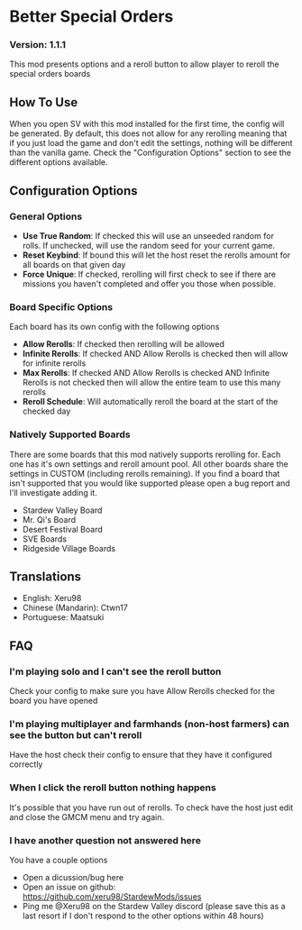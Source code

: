 # Better Special Orders
### Version: 1.1.1

This mod presents options and a reroll button to allow player to reroll the special orders boards

## How To Use
When you open SV with this mod installed for the first time, the config will be generated. 
By default, this does not allow for any rerolling meaning that if you just load the game and don't edit the settings, 
nothing will be different than the vanilla game. Check the "Configuration Options" section to see the different options
available.

## Configuration Options
### General Options
- **Use True Random**: If checked this will use an unseeded random for rolls. If unchecked, will use the random seed for your current game.
- **Reset Keybind**: If bound this will let the host reset the rerolls amount for all boards on that given day
- **Force Unique**: If checked, rerolling will first check to see if there are missions you haven't completed and offer you those when possible.
### Board Specific Options
Each board has its own config with the following options
- **Allow Rerolls**: If checked then rerolling will be allowed
- **Infinite Rerolls**: If checked AND Allow Rerolls is checked then will allow for infinite rerolls
- **Max Rerolls**: If checked AND Allow Rerolls is checked AND Infinite Rerolls is not checked then will allow the entire team to use this many rerolls
- **Reroll Schedule**: Will automatically reroll the board at the start of the checked day
### Natively Supported Boards
There are some boards that this mod natively supports rerolling for. Each one has it's own settings and reroll amount pool. All other boards
share the settings in CUSTOM (including rerolls remaining). If you find a board that isn't supported that you would like supported please open
a bug report and I'll investigate adding it.
- Stardew Valley Board
- Mr. Qi's Board
- Desert Festival Board
- SVE Boards
- Ridgeside Village Boards

## Translations
- English: Xeru98
- Chinese (Mandarin): Ctwn17
- Portuguese: Maatsuki

## FAQ
### **I'm playing solo and I can't see the reroll button**
Check your config to make sure you have Allow Rerolls checked for the board you have opened

### **I'm playing multiplayer and farmhands (non-host farmers) can see the button but can't reroll**
Have the host check their config to ensure that they have it configured correctly

### **When I click the reroll button nothing happens**
It's possible that you have run out of rerolls. To check have the host just edit and close the
GMCM menu and try again.

### **I have another question not answered here**
You have a couple options
- Open a dicussion/bug here
- Open an issue on github: https://github.com/xeru98/StardewMods/issues
- Ping me @Xeru98 on the Stardew Valley discord (please save this as a last resort if I don't respond to the other options within 48 hours)